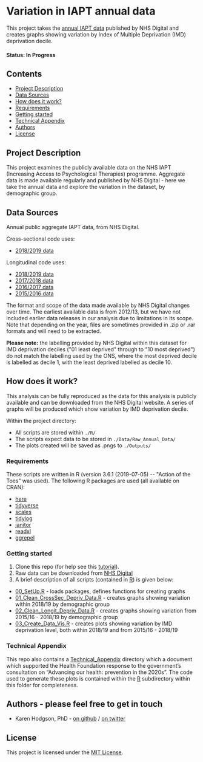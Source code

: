
# Variation in IAPT annual data

This project takes the [annual IAPT data](https://digital.nhs.uk/data-and-information/publications/statistical/psychological-therapies-annual-reports-on-the-use-of-iapt-services) published by NHS Digital and creates graphs showing variation by Index of Multiple Deprivation (IMD) deprivation decile. 

#### Status: In Progress

## Contents
* [Project Description](https://github.com/HFAnalyticsLab/IAPT/blob/master/README.md#project-description)
* [Data Sources](https://github.com/HFAnalyticsLab/IAPT/blob/master/README.md#data-sources)
* [How does it work?](https://github.com/HFAnalyticsLab/IAPT#how-does-it-work)
* [Requirements](https://github.com/HFAnalyticsLab/IAPT#requirements)
* [Getting started](https://github.com/HFAnalyticsLab/IAPT#getting-started)
* [Technical Appendix](https://github.com/HFAnalyticsLab/IAPT#technical-appendix)
* [Authors](https://github.com/HFAnalyticsLab/IAPT#authors---please-feel-free-to-get-in-touch)
* [License](https://github.com/HFAnalyticsLab/IAPT#license)


## Project Description
This project examines the publicly available data on the NHS IAPT (Increasing Access to Psychological Therapies) programme. Aggregate data is made available regularly and published by NHS Digital - here we take the annual data and explore the variation in the dataset, by demographic group. 

## Data Sources
Annual public aggregate IAPT data, from NHS Digital. 

Cross-sectional code uses:   

- [2018/2019 data](https://digital.nhs.uk/data-and-information/publications/statistical/psychological-therapies-annual-reports-on-the-use-of-iapt-services/annual-report-2018-19) 

Longitudinal code uses:  

- [2018/2019 data](https://digital.nhs.uk/data-and-information/publications/statistical/psychological-therapies-annual-reports-on-the-use-of-iapt-services/annual-report-2018-19)   
- [2017/2018 data](https://digital.nhs.uk/data-and-information/publications/statistical/psychological-therapies-annual-reports-on-the-use-of-iapt-services/annual-report-2017---18)  
- [2016/2017 data](https://digital.nhs.uk/data-and-information/publications/statistical/psychological-therapies-annual-reports-on-the-use-of-iapt-services/annual-report-2016-17)  
- [2015/2016 data](https://digital.nhs.uk/data-and-information/publications/statistical/psychological-therapies-annual-reports-on-the-use-of-iapt-services/annual-report-2015-16)  

The format and scope of the data made available by NHS Digital changes over time. The earliest available data is from 2012/13, but we have not included earlier data releases in our analysis due to limitations in its scope. Note that depending on the year, files are sometimes provided in .zip or .rar formats and will need to be extracted. 

**Please note:** the labelling provided by NHS Digital within this dataset for IMD deprivation deciles ("01 least deprived" through to "10 most deprived") do not match the labelling used by the ONS, where the most deprived decile is labelled as decile 1, with the least deprived labelled as decile 10. 

## How does it work?

This analysis can be fully reproduced as the data for this analysis is publicly available and can be downloaded from the NHS Digital website. 
A series of graphs will be produced which show variation by IMD deprivation decile. 

Within the project directory:  
* All scripts are stored within `./R/`   
* The scripts expect data to be stored in `./Data/Raw_Annual_Data/`   
* The plots created will be saved as .pngs to `./Outputs/`    

### Requirements

These scripts are written in R (version 3.6.1 (2019-07-05) -- "Action of the Toes" was used). 
The following R packages are used (all available on CRAN):  

- [here](https://cran.r-project.org/package=here)  
- [tidyverse](https://cran.r-project.org/package=tidyverse)  
- [scales](https://cran.r-project.org/package=scales)
- [tidylog](https://cran.r-project.org/package=tidylog)
- [janitor](https://cran.r-project.org/package=janitor) 
- [readxl](https://cran.r-project.org/package=readxl) 
- [ggrepel](https://cran.r-project.org/package=ggrepel)  
 
### Getting started

1. Clone this repo (for help see this [tutorial](https://help.github.com/articles/cloning-a-repository/)).  
2. Raw data can be downloaded from [NHS Digital](https://digital.nhs.uk/data-and-information/publications/statistical/psychological-therapies-annual-reports-on-the-use-of-iapt-services)
3. A brief description of all scripts (contained in [R](https://github.com/HFAnalyticsLab/IAPT/tree/master/R)) is given below:

-  [00_SetUp.R](https://github.com/HFAnalyticsLab/IAPT/blob/master/R/00_SetUp.R) - loads packages, defines functions for creating graphs
-  [01_Clean_CrossSec_Depriv_Data.R](https://github.com/HFAnalyticsLab/IAPT/blob/master/R/01_Clean_CrossSec_Depriv_Data.R) - creates graphs showing variation within 2018/19 by demographic group
-  [02_Clean_Longit_Depriv_Data.R](https://github.com/HFAnalyticsLab/IAPT/blob/master/R/02_Clean_Longit_Depriv_Data.R) - creates graphs showing variation from 2015/16 - 2018/19 by demographic group
-  [03_Create_Data_Vis.R](https://github.com/HFAnalyticsLab/IAPT/blob/master/R/03_Create_Data_Vis.R) - creates plots showing variation by IMD deprivation level, both within 2018/19 and from 2015/16 - 2018/19

### Technical Appendix

This repo also contains a [Technical_Appendix](https://github.com/HFAnalyticsLab/IAPT/tree/master/Technical_Appendix) directory which a document which supported the Health Foundation response to the government’s consultation on “Advancing our health: prevention in the 2020s”. The code used to generate these plots is contained within the [R](https://github.com/HFAnalyticsLab/IAPT/tree/master/Technical_Appendix/R) subdirectory within this folder for completeness. 



## Authors - please feel free to get in touch

- Karen Hodgson, PhD - [on github](https://github.com/KarenHodgson) / [on twitter](https://twitter.com/KarenHodgePodge)

## License
This project is licensed under the [MIT License](https://github.com/HFAnalyticsLab/IAPT/blob/master/LICENSE).
